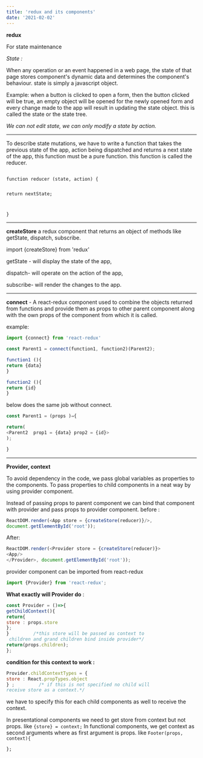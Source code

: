 ```yaml
---
title: 'redux and its components'
date: '2021-02-02'
---
```

**redux**

For state maintenance

*State :*

When any operation or an event happened in a web page, the state of that page stores component's dynamic data and determines the component's behaviour. state is simply a javascript object.

Example: when a button is clicked to open a form, then the button clicked will be true, an empty object will be opened for the newly opened form and every change made to the app will result in updating the state object. this is called the state or the state tree.

<em>We can not edit state, we can only modify a state by action.</em>

---

To describe state mutations, we have to write a function that takes the previous state of the app, action being dispatched and returns a next state of the app, this function must be a pure function. this function is called the reducer.

<code>
function reducer (state, action) {

return nextState;

}
</code>

---

**createStore** a redux component that returns an object of methods like getState, dispatch, subscribe.

import {createStore} from 'redux'

getState - will display the state of the app,

dispatch- will operate on the action of the app,

subscribe- will render the changes to the app.

---

**connect** - A react-redux component used to combine the objects returned from functions and provide them as props to other parent component along with the own props of the component from which it is called.

example:

```javascript
import {connect} from 'react-redux'

const Parent1 = connect(function1, function2)(Parent2);

function1 (){
return {data}
}

function2 (){
return {id}
}
```

below does the same job without connect.

```javascript
const Parent1 = (props )⇒{

return(
<Parent2  prop1 = {data} prop2 = {id}>
);

}
```

---

**Provider, context**

To avoid dependency in the code, we pass global variables as properties to the components.
To pass properties to child components in a neat way by using provider component.

Instead of passing props to parent component we can bind that component with provider and pass props to provider component.
before :

```javascript
ReactDOM.render(<App store = {createStore(reducer)}/>,
document.getElementById('root'));
```

After:

```javascript
ReactDOM.render(<Provider store = {createStore(reducer)}>
<App/>
</Provider>, document.getElementById('root'));
```

provider component can be imported from react-redux

```javascript
import {Provider} from 'react-redux';
```

**What exactly will Provider do** :

```javascript
const Provider = ()=>{
getChildContext(){
return{
store : props.store
};
}         /*this store will be passed as context to
 children and grand children bind inside provider*/
return(props.children);
};
```

**condition for this context to work :**

```javascript
Provider.childContextTypes = {
store : React.propTypes.object
} ;         /* if this is not specified no child will
receive store as a context.*/
```

we have to specify this for each child components as well to receive the context.

In presentational components we need to get store from context but not props. like ``{store} = context;``
In functional components, we get context as second arguments where as first argument is props. like ``Footer(props, context){``

``};``
